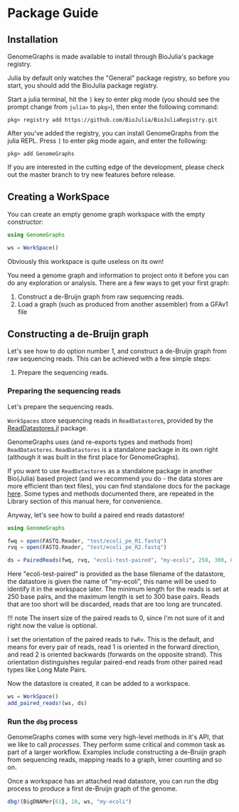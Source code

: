 # Package Guide

## Installation

GenomeGraphs is made available to install through BioJulia's package registry.

Julia by default only watches the "General" package registry, so before you
start, you should add the BioJulia package registry.

Start a julia terminal, hit the `]` key to enter pkg mode (you should see the
prompt change from `julia>` to `pkg>`), then enter the following command:

```
pkg> registry add https://github.com/BioJulia/BioJuliaRegistry.git
```

After you've added the registry, you can install GenomeGraphs from the julia REPL.
Press `]` to enter pkg mode again, and enter the following:

```
pkg> add GenomeGraphs
```

If you are interested in the cutting edge of the development, please check out
the master branch to try new features before release.

## Creating a WorkSpace

You can create an empty genome graph workspace with the empty constructor:

```julia
using GenomeGraphs

ws = WorkSpace()
```

Obviously this workspace is quite useless on its own!

You need a genome graph and information to project onto it before you can
do any exploration or analysis. There are a few ways to get your first graph:

1. Construct a de-Bruijn graph from raw sequencing reads.
2. Load a graph (such as produced from another assembler) from a GFAv1 file

## Constructing a de-Bruijn graph

Let's see how to do option number 1, and construct a de-Bruijn graph from
raw sequencing reads. This can be achieved with a few simple steps:

1. Prepare the sequencing reads.

### Preparing the sequencing reads

Let's prepare the sequencing reads.

`WorkSpaces` store sequencing reads in `ReadDatastore`s, provided by the
[ReadDatastores.jl](https://github.com/BioJulia/ReadDatastores.jl) package.

GenomeGraphs uses (and re-exports types and methods from) `ReadDatastores`.
`ReadDatastores` is a standalone package in its own right (although it was built
in the first place for GenomeGraphs).

If you want to use `ReadDatastores` as a standalone package in another Bio(Julia)
based project (and we recommend you do - the data stores are more efficient than
text files), you can find standalone docs for the package
[here](https://biojulia.net/ReadDatastores.jl/latest/). Some types and methods
documented there, are repeated in the Library section of this manual here, for
convenience.

Anyway, let's see how to build a paired end reads datastore!

```julia
using GenomeGraphs

fwq = open(FASTQ.Reader, "test/ecoli_pe_R1.fastq")
rvq = open(FASTQ.Reader, "test/ecoli_pe_R2.fastq")

ds = PairedReads(fwq, rvq, "ecoli-test-paired", "my-ecoli", 250, 300, 0, FwRv)
```

Here "ecoli-test-paired" is provided as the base filename of the datastore, the
datastore is given the name of "my-ecoli", this name will be used to identify it
in the workspace later. The minimum length for the reads is set at 250 base
pairs, and the maximum length is set to 300 base pairs. Reads that are too short
will be discarded, reads that are too long are truncated.

!!! note
    The insert size of the paired reads to 0, since I'm not sure of it and
    right now the value is optional.

I set the orientation of the paired reads to `FwRv`. This is the default, and
means for every pair of reads, read 1 is oriented in the forward direction, and
read 2 is oriented backwards (forwards on the opposite strand). This orientation
distinguishes regular paired-end reads from other paired read types like
Long Mate Pairs.

Now the datastore is created, it can be added to a workspace.

```julia
ws = WorkSpace()
add_paired_reads!(ws, ds)
```

### Run the `dbg` process

GenomeGraphs comes with some very high-level methods in it's API, that we like
to call *processes*. They perform some critical and common task as part of a
larger workflow. Examples include constructing a de-Bruijn graph from sequencing
reads, mapping reads to a graph, kmer counting and so on.

Once a workspace has an attached read datastore, you can run the dbg process to
produce a first de-Bruijn graph of the genome.

```julia
dbg!(BigDNAMer{61}, 10, ws, "my-ecoli")
```

